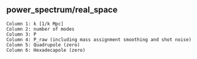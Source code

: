 power_spectrum/real_space
-------------------------

```text
Column 1: k [1/k Mpc]
Column 2: number of modes
Column 3: P
Column 4: P_raw (including mass assignment smoothing and shot noise)
Column 5: Quadrupole (zero)
Column 6: Hexadecapole (zero)
```
